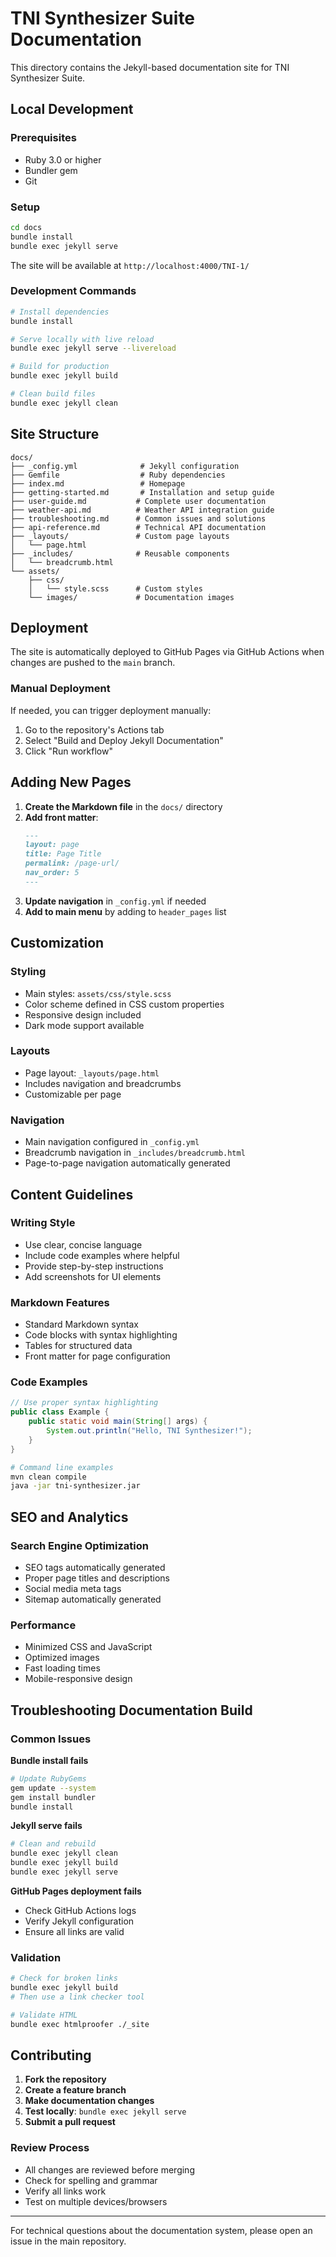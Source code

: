 # TNI Synthesizer Suite Documentation

This directory contains the Jekyll-based documentation site for TNI Synthesizer Suite.

## Local Development

### Prerequisites
- Ruby 3.0 or higher
- Bundler gem
- Git

### Setup
```bash
cd docs
bundle install
bundle exec jekyll serve
```

The site will be available at `http://localhost:4000/TNI-1/`

### Development Commands
```bash
# Install dependencies
bundle install

# Serve locally with live reload
bundle exec jekyll serve --livereload

# Build for production
bundle exec jekyll build

# Clean build files
bundle exec jekyll clean
```

## Site Structure

```
docs/
├── _config.yml              # Jekyll configuration
├── Gemfile                  # Ruby dependencies
├── index.md                 # Homepage
├── getting-started.md       # Installation and setup guide
├── user-guide.md           # Complete user documentation
├── weather-api.md          # Weather API integration guide
├── troubleshooting.md      # Common issues and solutions
├── api-reference.md        # Technical API documentation
├── _layouts/               # Custom page layouts
│   └── page.html
├── _includes/              # Reusable components
│   └── breadcrumb.html
└── assets/
    ├── css/
    │   └── style.scss      # Custom styles
    └── images/             # Documentation images
```

## Deployment

The site is automatically deployed to GitHub Pages via GitHub Actions when changes are pushed to the `main` branch.

### Manual Deployment
If needed, you can trigger deployment manually:
1. Go to the repository's Actions tab
2. Select "Build and Deploy Jekyll Documentation"
3. Click "Run workflow"

## Adding New Pages

1. **Create the Markdown file** in the `docs/` directory
2. **Add front matter**:
   ```markdown
   ---
   layout: page
   title: Page Title
   permalink: /page-url/
   nav_order: 5
   ---
   ```
3. **Update navigation** in `_config.yml` if needed
4. **Add to main menu** by adding to `header_pages` list

## Customization

### Styling
- Main styles: `assets/css/style.scss`
- Color scheme defined in CSS custom properties
- Responsive design included
- Dark mode support available

### Layouts
- Page layout: `_layouts/page.html`
- Includes navigation and breadcrumbs
- Customizable per page

### Navigation
- Main navigation configured in `_config.yml`
- Breadcrumb navigation in `_includes/breadcrumb.html`
- Page-to-page navigation automatically generated

## Content Guidelines

### Writing Style
- Use clear, concise language
- Include code examples where helpful
- Provide step-by-step instructions
- Add screenshots for UI elements

### Markdown Features
- Standard Markdown syntax
- Code blocks with syntax highlighting
- Tables for structured data
- Front matter for page configuration

### Code Examples
```java
// Use proper syntax highlighting
public class Example {
    public static void main(String[] args) {
        System.out.println("Hello, TNI Synthesizer!");
    }
}
```

```bash
# Command line examples
mvn clean compile
java -jar tni-synthesizer.jar
```

## SEO and Analytics

### Search Engine Optimization
- SEO tags automatically generated
- Proper page titles and descriptions
- Social media meta tags
- Sitemap automatically generated

### Performance
- Minimized CSS and JavaScript
- Optimized images
- Fast loading times
- Mobile-responsive design

## Troubleshooting Documentation Build

### Common Issues

**Bundle install fails**
```bash
# Update RubyGems
gem update --system
gem install bundler
bundle install
```

**Jekyll serve fails**
```bash
# Clean and rebuild
bundle exec jekyll clean
bundle exec jekyll build
bundle exec jekyll serve
```

**GitHub Pages deployment fails**
- Check GitHub Actions logs
- Verify Jekyll configuration
- Ensure all links are valid

### Validation
```bash
# Check for broken links
bundle exec jekyll build
# Then use a link checker tool

# Validate HTML
bundle exec htmlproofer ./_site
```

## Contributing

1. **Fork the repository**
2. **Create a feature branch**
3. **Make documentation changes**
4. **Test locally**: `bundle exec jekyll serve`
5. **Submit a pull request**

### Review Process
- All changes are reviewed before merging
- Check for spelling and grammar
- Verify all links work
- Test on multiple devices/browsers

---

For technical questions about the documentation system, please open an issue in the main repository.